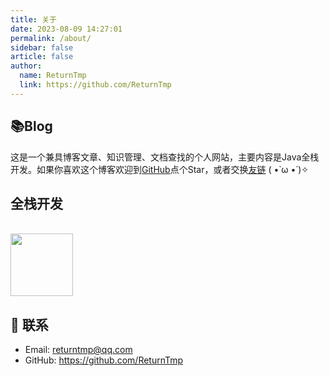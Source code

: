 ```yaml
---
title: 关于
date: 2023-08-09 14:27:01
permalink: /about/
sidebar: false
article: false
author:
  name: ReturnTmp
  link: https://github.com/ReturnTmp
---
```


## 📚Blog
这是一个兼具博客文章、知识管理、文档查找的个人网站，主要内容是Java全栈开发。如果你喜欢这个博客欢迎到[GitHub](https://github.com/ReturnTmp/blog-vuepress-vdoing)点个Star，或者交换[友链](/friends/) ( •̀ ω •́ )✧



## 全栈开发
<br/>
<img src="https://open.weixin.qq.com/qr/code?username=cgh3055871692"  style="width:100px;" />


## :email: 联系

- Email:  <a href="mailto:returntmp@qq.com">returntmp@qq.com</a>
- GitHub: <https://github.com/ReturnTmp>


